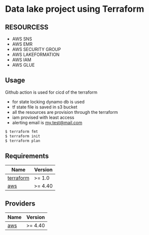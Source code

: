
# Data lake project using Terraform

## RESOURCESS
- AWS SNS  
- AWS EMR
- AWS SECURITY GROUP
- AWS LAKEFORMATION
- AWS IAM
- AWS GLUE
## Usage

Github action is used for cicd of the terraform
-  for state locking dynamo db is used 
-  tf state file is saved in s3 bucket
-  all the resources are provision through the terraform
-  iam provised with least access
-  alerting email is my.test@mail.com

```bash
$ terraform fmt
$ terraform init
$ terraform plan
```

<!-- BEGINNING OF PRE-COMMIT-TERRAFORM DOCS HOOK -->
## Requirements

| Name | Version |
|------|---------|
| <a name="requirement_terraform"></a> [terraform](#requirement\_terraform) | >= 1.0 |
| <a name="requirement_aws"></a> [aws](#requirement\_aws) | >= 4.40 |

## Providers

| Name | Version |
|------|---------|
| <a name="provider_aws"></a> [aws](#provider\_aws) | >= 4.40 |




<!-- END OF PRE-COMMIT-TERRAFORM DOCS HOOK -->
